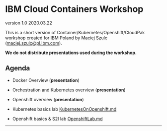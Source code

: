 # IBM Cloud Containers Workshop

version 1.0 2020.03.22

This is a short version of Container/Kubernetes/Openshift/CloudPak workshop created for IBM Poland by Maciej Szulc (maciej.szulc@pl.ibm.com). 

__We do not distribute presentations used during the workshop.__



## Agenda


+ Docker Overview (**presentation**)

+ Orchestration and Kubernetes overview (**presentation**)

+ Openshift overview (**presentation**)

+ Kubernetes basics lab [KubernetesOnOpenshift.md](KubernetesOnOpenshift.md)

+ Openshift basics & S2I lab [OpenshiftLab.md](OpenshiftLab.md)

  

---

